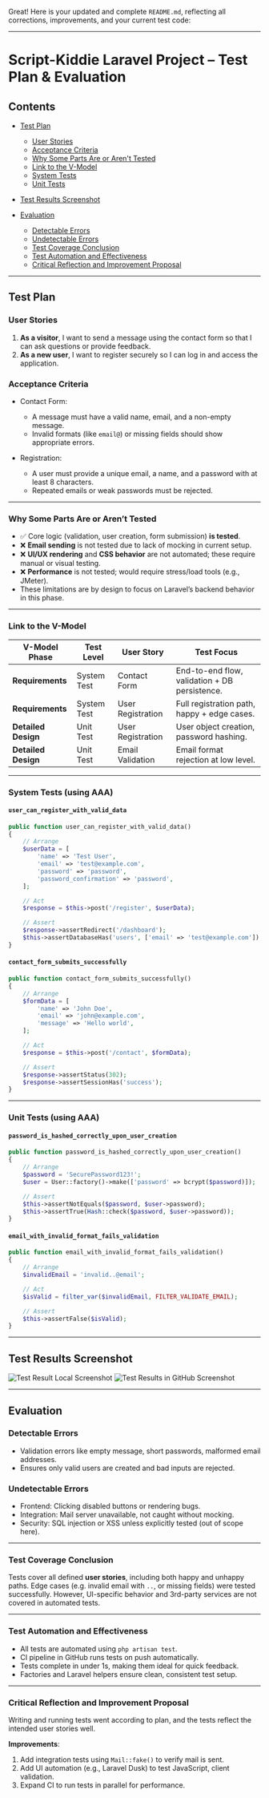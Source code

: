 Great! Here is your updated and complete `README.md`, reflecting all corrections, improvements, and your current test code:

---

# Script-Kiddie Laravel Project – Test Plan & Evaluation

## Contents

* [Test Plan](#test-plan)

  * [User Stories](#user-stories)
  * [Acceptance Criteria](#acceptance-criteria)
  * [Why Some Parts Are or Aren't Tested](#why-some-parts-are-or-arent-tested)
  * [Link to the V-Model](#link-to-the-v-model)
  * [System Tests](#system-tests)
  * [Unit Tests](#unit-tests)
* [Test Results Screenshot](#test-results-screenshot)
* [Evaluation](#evaluation)

  * [Detectable Errors](#detectable-errors)
  * [Undetectable Errors](#undetectable-errors)
  * [Test Coverage Conclusion](#test-coverage-conclusion)
  * [Test Automation and Effectiveness](#test-automation-and-effectiveness)
  * [Critical Reflection and Improvement Proposal](#critical-reflection-and-improvement-proposal)

---

## Test Plan

### User Stories

1. **As a visitor**, I want to send a message using the contact form so that I can ask questions or provide feedback.
2. **As a new user**, I want to register securely so I can log in and access the application.

### Acceptance Criteria

* Contact Form:

  * A message must have a valid name, email, and a non-empty message.
  * Invalid formats (like `email@`) or missing fields should show appropriate errors.

* Registration:

  * A user must provide a unique email, a name, and a password with at least 8 characters.
  * Repeated emails or weak passwords must be rejected.

---

### Why Some Parts Are or Aren’t Tested

* ✅ Core logic (validation, user creation, form submission) **is tested**.
* ❌ **Email sending** is not tested due to lack of mocking in current setup.
* ❌ **UI/UX rendering** and **CSS behavior** are not automated; these require manual or visual testing.
* ❌ **Performance** is not tested; would require stress/load tools (e.g., JMeter).
* These limitations are by design to focus on Laravel’s backend behavior in this phase.

---

### Link to the V-Model

| V-Model Phase       | Test Level  | User Story        | Test Focus                                    |
| ------------------- | ----------- | ----------------- | --------------------------------------------- |
| **Requirements**    | System Test | Contact Form      | End-to-end flow, validation + DB persistence. |
| **Requirements**    | System Test | User Registration | Full registration path, happy + edge cases.   |
| **Detailed Design** | Unit Test   | User Registration | User object creation, password hashing.       |
| **Detailed Design** | Unit Test   | Email Validation  | Email format rejection at low level.          |

---

### System Tests (using AAA)

#### `user_can_register_with_valid_data`

```php
public function user_can_register_with_valid_data()
{
    // Arrange
    $userData = [
        'name' => 'Test User',
        'email' => 'test@example.com',
        'password' => 'password',
        'password_confirmation' => 'password',
    ];

    // Act
    $response = $this->post('/register', $userData);

    // Assert
    $response->assertRedirect('/dashboard');
    $this->assertDatabaseHas('users', ['email' => 'test@example.com']);
}
```

#### `contact_form_submits_successfully`

```php
public function contact_form_submits_successfully()
{
    // Arrange
    $formData = [
        'name' => 'John Doe',
        'email' => 'john@example.com',
        'message' => 'Hello world',
    ];

    // Act
    $response = $this->post('/contact', $formData);

    // Assert
    $response->assertStatus(302);
    $response->assertSessionHas('success');
}
```

---

### Unit Tests (using AAA)

#### `password_is_hashed_correctly_upon_user_creation`

```php
public function password_is_hashed_correctly_upon_user_creation()
{
    // Arrange
    $password = 'SecurePassword123!';
    $user = User::factory()->make(['password' => bcrypt($password)]);

    // Assert
    $this->assertNotEquals($password, $user->password);
    $this->assertTrue(Hash::check($password, $user->password));
}
```

#### `email_with_invalid_format_fails_validation`

```php
public function email_with_invalid_format_fails_validation()
{
    // Arrange
    $invalidEmail = 'invalid..@email';

    // Act
    $isValid = filter_var($invalidEmail, FILTER_VALIDATE_EMAIL);

    // Assert
    $this->assertFalse($isValid);
}
```

---

## Test Results Screenshot

![Test Result Local Screenshot](image.png)
![Test Results in GitHub Screenshot](image-1.png)

---

## Evaluation

### Detectable Errors

* Validation errors like empty message, short passwords, malformed email addresses.
* Ensures only valid users are created and bad inputs are rejected.

### Undetectable Errors

* Frontend: Clicking disabled buttons or rendering bugs.
* Integration: Mail server unavailable, not caught without mocking.
* Security: SQL injection or XSS unless explicitly tested (out of scope here).

---

### Test Coverage Conclusion

Tests cover all defined **user stories**, including both happy and unhappy paths.
Edge cases (e.g. invalid email with `..`, or missing fields) were tested successfully.
However, UI-specific behavior and 3rd-party services are not covered in automated tests.

---

### Test Automation and Effectiveness

* All tests are automated using `php artisan test`.
* CI pipeline in GitHub runs tests on push automatically.
* Tests complete in under 1s, making them ideal for quick feedback.
* Factories and Laravel helpers ensure clean, consistent test setup.

---

### Critical Reflection and Improvement Proposal

Writing and running tests went according to plan, and the tests reflect the intended user stories well.

**Improvements**:

1. Add integration tests using `Mail::fake()` to verify mail is sent.
2. Add UI automation (e.g., Laravel Dusk) to test JavaScript, client validation.
3. Expand CI to run tests in parallel for performance.
